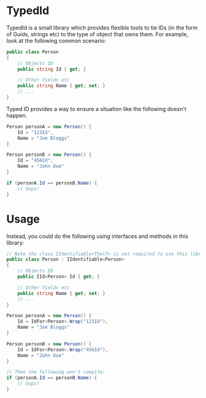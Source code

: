 # TypedId
TypedId is a small library which provides flexible tools to tie IDs (in the form of Guids, strings etc) to the type of object that owns them. For example, look at the following common scenario:

```csharp
public class Person
{
	// Objects ID
    public string Id { get; }

	// Other fields etc
    public string Name { get; set; }
	// ...
}
```

Typed ID provides a way to ensure a situation like the following doesn't happen.
```csharp
Person personA = new Person() {
	Id = "123Id",
	Name = "Joe Bloggs"
}

Person personB = new Person() {
	Id = "456Id",
	Name = "John Doe"
}

if (personA.Id == personB.Name) {
	// Oops!
}
```

# Usage
Instead, you could do the following using interfaces and methods in this library:

```csharp
// Note the class IIdentifiable<TSelf> is not required to use this library.
public class Person : IIdentifiable<Person>
{
	// Objects ID
    public IId<Person> Id { get; }

	// Other fields etc
    public string Name { get; set; }
	// ...
}
```

```csharp
Person personA = new Person() {
	Id = IdFor<Person>.Wrap("123Id"),
	Name = "Joe Bloggs"
}

Person personB = new Person() {
	Id = IdFor<Person>.Wrap("456Id"),
	Name = "John Doe"
}

// Then the following won't compile:
if (personA.Id == personB.Name) {
	// Oops!
}
```